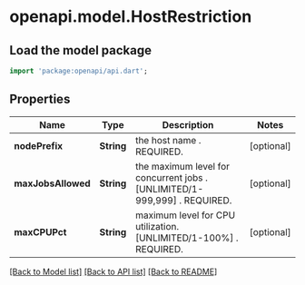# openapi.model.HostRestriction

## Load the model package
```dart
import 'package:openapi/api.dart';
```

## Properties
Name | Type | Description | Notes
------------ | ------------- | ------------- | -------------
**nodePrefix** | **String** | the host name . REQUIRED. | [optional] 
**maxJobsAllowed** | **String** | the maximum level for concurrent jobs . [UNLIMITED/1-999,999] . REQUIRED. | [optional] 
**maxCPUPct** | **String** | maximum level for CPU utilization. [UNLIMITED/1-100%] . REQUIRED. | [optional] 

[[Back to Model list]](../README.md#documentation-for-models) [[Back to API list]](../README.md#documentation-for-api-endpoints) [[Back to README]](../README.md)


